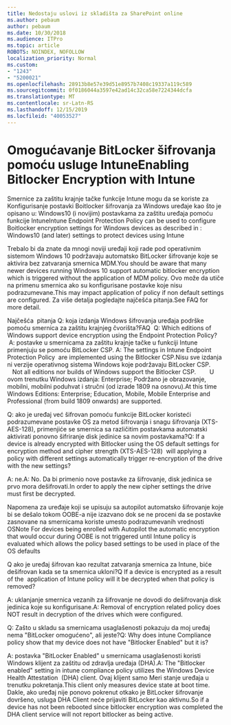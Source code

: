 ```yaml
---
title: Nedostaju uslovi iz skladišta za SharePoint online
ms.author: pebaum
author: pebaum
ms.date: 10/30/2018
ms.audience: ITPro
ms.topic: article
ROBOTS: NOINDEX, NOFOLLOW
localization_priority: Normal
ms.custom:
- "1243"
- "5200021"
ms.openlocfilehash: 28913b8e57e39d51e8957b7408c19337a119c589
ms.sourcegitcommit: 0f0186044a3597e42ad14c32ca58e7224344dcfa
ms.translationtype: MT
ms.contentlocale: sr-Latn-RS
ms.lasthandoff: 12/15/2019
ms.locfileid: "40053527"
---
```

# <a name="enabling-bitlocker-encryption-with-intune"></a><span data-ttu-id="fc577-102">Omogućavanje BitLocker šifrovanja pomoću usluge Intune</span><span class="sxs-lookup"><span data-stu-id="fc577-102">Enabling Bitlocker Encryption with Intune</span></span>

<span data-ttu-id="fc577-103">Smernice za zaštitu krajnje tačke funkcije Intune mogu da se koriste za Konfigurisanje postavki Boitlocker šifrovanja za Windows uređaje kao što je opisano u: Windows10 (i novijim) postavkama za zaštitu uređaja pomoću funkcije Intune</span><span class="sxs-lookup"><span data-stu-id="fc577-103">Intune Endpoint Protection Policy can be used to configure Boitlocker encryption settings for Windows devices as described in : Windows10 (and later) settings to protect devices using Intune</span></span>

<span data-ttu-id="fc577-104">Trebalo bi da znate da mnogi noviji uređaji koji rade pod operativnim sistemom Windows 10 podržavaju automatsko BitLocker šifrovanje koje se aktivira bez zatvaranja smernica MDM.</span><span class="sxs-lookup"><span data-stu-id="fc577-104">You should be aware that many newer devices running Windows 10 support automatic bitlocker encryption which is triggered without the application of MDM policy.</span></span> <span data-ttu-id="fc577-105">Ovo može da utiče na primenu smernica ako su konfigurisane postavke koje nisu podrazumevane.</span><span class="sxs-lookup"><span data-stu-id="fc577-105">This may impact application of policy if non default settings are configured.</span></span> <span data-ttu-id="fc577-106">Za više detalja pogledajte najčešća pitanja.</span><span class="sxs-lookup"><span data-stu-id="fc577-106">See FAQ for more detail.</span></span>


<span data-ttu-id="fc577-107">Najčešća  pitanja Q: koja izdanja Windows šifrovanja uređaja podrške pomoću smernica za zaštitu krajnjeg čvorišta?</span><span class="sxs-lookup"><span data-stu-id="fc577-107">FAQ  Q: Which editions of Windows support device encryption using the Endpoint Protection Policy?</span></span>
<span data-ttu-id="fc577-108"> A: postavke u smernicama za zaštitu krajnje tačke u funkciji Intune primenjuju se pomoću BitLocker CSP.</span><span class="sxs-lookup"><span data-stu-id="fc577-108"> A: The settings in Intune Endpoint Protection Policy  are implemented using the Bitlocker CSP.</span></span><span data-ttu-id="fc577-109">Nisu sve izdanja ni verzije operativnog sistema Windows koje podržavaju BitLocker CSP. 
     </span><span class="sxs-lookup"><span data-stu-id="fc577-109">  Not all editions nor builds of Windows support the Bitlocker CSP. 
     </span></span> <span data-ttu-id="fc577-110">U ovom trenutku Windows izdanja: Enterprise; Podržano je obrazovanje, mobilni, mobilni poduhvat i stručni (od izrade 1809 na osnovu).</span><span class="sxs-lookup"><span data-stu-id="fc577-110">At this time Windows Editions: Enterprise; Education, Mobile, Mobile Enterprise and Professional (from build 1809 onwards) are supported.</span></span>




<span data-ttu-id="fc577-111">Q: ako je uređaj već šifrovan pomoću funkcije BitLocker koristeći podrazumevane postavke OS za metod šifrovanja i snagu šifrovanja (XTS-AES-128), primenjiće se smernica sa različitim postavkama automatski aktivirati ponovno šifriranje disk jedinice sa novim postavkama?</span><span class="sxs-lookup"><span data-stu-id="fc577-111">Q: If a device is already encrypted with Bitlocker using the OS default settings for encryption method and cipher strength (XTS-AES-128)  will applying a policy with different settings automatically trigger re-encryption of the drive with the new settings?</span></span>

<span data-ttu-id="fc577-112">A: ne.</span><span class="sxs-lookup"><span data-stu-id="fc577-112">A: No.</span></span> <span data-ttu-id="fc577-113">Da bi primenio nove postavke za šifrovanje, disk jedinica se prvo mora dešifrovati.</span><span class="sxs-lookup"><span data-stu-id="fc577-113">In order to apply the new cipher settings the drive must first be decrypted.</span></span>

<span data-ttu-id="fc577-114">Napomena za uređaje koji se upisuju sa autopilot automatsko šifrovanje koje bi se dešalo tokom OOBE-a nije izazvano dok se ne proceni da se postavke zasnovane na smernicama koriste umesto podrazumevanih vrednosti OS</span><span class="sxs-lookup"><span data-stu-id="fc577-114">Note For devices being enrolled with Autopilot the automatic encryption that would occur during OOBE is not triggered until Intune policy is evaluated which allows the policy based settings to be used in place of the OS defaults</span></span>




<span data-ttu-id="fc577-115">Q ako je uređaj šifrovan kao rezultat zatvaranja smernica za Intune, biće dešifrovan kada se ta smernica ukloni?</span><span class="sxs-lookup"><span data-stu-id="fc577-115">Q If a device is encrypted as a result of the  application of Intune policy will it be decrypted when that policy is removed?</span></span>

<span data-ttu-id="fc577-116">A: uklanjanje smernica vezanih za šifrovanje ne dovodi do dešifrovanja disk jedinica koje su konfigurisane.</span><span class="sxs-lookup"><span data-stu-id="fc577-116">A: Removal of encryption related policy does NOT result in decryption of the drives which were configured.</span></span>




<span data-ttu-id="fc577-117">Q: Zašto u skladu sa smernicama usaglašenosti pokazuju da moj uređaj nema "BitLocker omogućeno", ali jeste?</span><span class="sxs-lookup"><span data-stu-id="fc577-117">Q: Why does intune Compliance policy show that my device does not have "Bitlocker Enabled" but it is?</span></span>

<span data-ttu-id="fc577-118">A: postavka "BitLocker Enabled" u smernicama usaglašenosti koristi Windows klijent za zaštitu od zdravlja uređaja (DHA).</span><span class="sxs-lookup"><span data-stu-id="fc577-118">A: The "Bitlocker enabled" setting in intune compliance policy utilizes the Windows Device Health Attestation  (DHA) client.</span></span> <span data-ttu-id="fc577-119">Ovaj klijent samo Meri stanje uređaja u trenutku pokretanja.</span><span class="sxs-lookup"><span data-stu-id="fc577-119">This client only measures device state at boot time.</span></span> <span data-ttu-id="fc577-120">Dakle, ako uređaj nije ponovo pokrenut otkako je BitLocker šifrovanje dovršeno, usluga DHA Client neće prijaviti BitLocker kao aktivnu.</span><span class="sxs-lookup"><span data-stu-id="fc577-120">So if a device has not been rebooted since bitlocker encryption was completed the DHA client service will not report bitlocker as being active.</span></span>